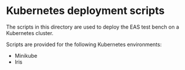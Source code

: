 # Kubernetes deployment scripts

The scripts in this directory are used to deploy the EAS test bench on a Kubernetes cluster.

Scripts are provided for the following Kubernetes environments:

* Minikube
* Iris


